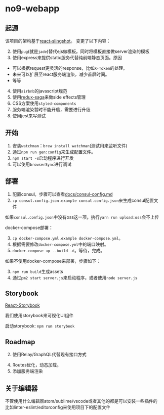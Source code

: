 # no9-webapp

## 起源
该项目的架构基于[react-slingshot](https://github.com/coryhouse/react-slingshot)。
变更了以下内容：

<!-- 1. 使用`postcss`/`precss`代替了`sass`。原因：
  * `node-sass`在墙内安装很容易出现问题。`node-sass`在安装的过程中需要到github下载一个node-gyp包，
  这个下载过程很缓慢，容易断导致安装失败。
  * `postcss`更强大、易用。应该是未来的趋势。尽管`sass`已经足够好。 -->
2. 使用`pug`(就是`jade`)替代ejs做模板。同时将模板直接做server渲染的模板
3. 使用express来提供static服务代替纯前端静态页面。原因
  * 可以根据request更灵活的response，比如`X-Token`的处理。
  * 未来可以扩展至react服务端渲染，减少首屏时间。
  * 等等
4. 使用`airbnb`的javascript规范
5. 使用[redux-saga](https://github.com/yelouafi/redux-saga)来做side effects管理
6. CSS方案使用`styled-components`
7. 服务端渲染暂时不能开启，需要进行升级
8. 使用jest来写测试

## 开始

1. 安装`watchman`：`brew install watchman`(测试用来监听文件)
1. 通过`npm run gen:config`来生成配置文件。
2. `npm start -s`启动程序进行开发
3. 可以使用`browserSync`进行调试

## 部署

1. 配置consul，步骤可以查看[docs/consul-config.md](./docs/consul-config.md)
2. `cp consul.config.json.example consul.config.json`来生成consul配置文件

如果`consul.config.json`中没有oss这一项，执行`yarn run upload:oss`会不上传


docker-compose部署：

3. `cp docker-compose.yml.example docker-compose.yml`。
4. 根据需要修改`docker-compose.yml`中的端口映射。
5. `docker-compose up --build -d`。等待，完成。


如果不使用docker-compose来部署，步骤如下：

3. `npm run build`生成assets
4. 通过`pm2 start server.js`来启动程序，或者使用`node server.js`

## Storybook

[React-Storybook](https://getstorybook.io)

我们使用storybook来可视化UI组件

启动storybook: `npm run storybook`

## Roadmap

<!-- 1. 使用CSS MODULES重构CSS代码，更好的模块化 -->
2. 使用Relay/GraphQL代替现有接口方式
<!-- 3. 使用React-Native在当前前端的基础上，讲APP相关页面原生化 -->
4. Routes优化，动态加载。
5. 添加服务端渲染

## 关于编辑器

不管使用什么编辑器atom/sublime/vscode或者其他的都是可以安装一些插件的
比如linter-eslint/editorconfig来使用项目下的配置文件
